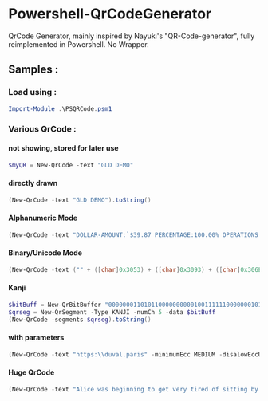 # Powershell-QrCodeGenerator
QrCode Generator, mainly inspired by Nayuki's "QR-Code-generator", fully reimplemented in Powershell. No Wrapper.

## Samples :

### Load using :
```powershell
Import-Module .\PSQRCode.psm1
```

### Various QrCode :

#### not showing, stored for later use
```powershell
$myQR = New-QrCode -text "GLD DEMO"
```

#### directly drawn
```powershell
(New-QrCode -text "GLD DEMO").toString()
```

#### Alphanumeric Mode
```powershell
(New-QrCode -text "DOLLAR-AMOUNT:`$39.87 PERCENTAGE:100.00% OPERATIONS:+-*/").toString()
```

#### Binary/Unicode Mode
```powershell
(New-QrCode -text ("" + ([char]0x3053) + ([char]0x3093) + ([char]0x306B) + ([char]0x3061) + ([char]0x0077) + ([char]0x0061) + ([char]0x3001) + ([char]0x4E16) + ([char]0x754C) + ([char]0xFF01) + ([char]0x0020) + ([char]0x03B1) + ([char]0x03B2) + ([char]0x03B3) + ([char]0x03B4))).toString()
```

#### Kanji
```powershell
$bitBuff = New-QrBitBuffer "00000001101011000000000010011111100000001010111011010101011010111"
$qrseg = New-QrSegment -Type KANJI -numCh 5 -data $bitBuff
(New-QrCode -segments $qrseg).toString()
```

#### with parameters
```powershell
(New-QrCode -text "https:\\duval.paris" -minimumEcc MEDIUM -disalowEccUpgrade).toString()
```

#### Huge QrCode
```powershell
(New-QrCode -text "Alice was beginning to get very tired of sitting by her sister on the bank, and of having nothing to do: once or twice she had peeped into the book her sister was reading, but it had no pictures or conversations in it, 'and what is the use of a book,' thought Alice 'without pictures or conversations?' So she was considering in her own mind (as well as she could, for the hot day made her feel very sleepy and stupid), whether the pleasure of making a daisy-chain would be worth the trouble of getting up and picking the daisies, when suddenly a White Rabbit with pink eyes ran close by her." -minimumEcc MEDIUM).toString()
```

